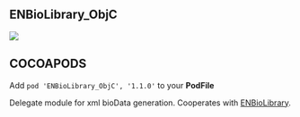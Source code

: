## ENBioLibrary_ObjC

![](https://badgen.net/badge/stable/1.1.0/blue)

## COCOAPODS

Add `pod 'ENBioLibrary_ObjC', '1.1.0'` to your **PodFile**

Delegate module for xml bioData generation. Cooperates with [ENBioLibrary](ENBioLibrary/README.md).
